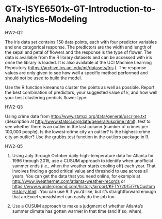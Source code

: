 # GTx-ISYE6501x-GT-Introduction-to-Analytics-Modeling

HW2-Q2

The iris data set contains 150 data points, each with four predictor variables and one categorical
response. The predictors are the width and length of the sepal and petal of flowers and the response is
the type of flower. The data is available from the R library datasets and can be accessed with iris once
the library is loaded. It is also available at the UCI Machine Learning Repository
(https://archive.ics.uci.edu/ml/datasets/Iris ). The response values are only given to see how well a
specific method performed and should not be used to build the model.

Use the R function kmeans to cluster the points as well as possible. Report the best combination of
predictors, your suggested value of k, and how well your best clustering predicts flower type.


HW2-Q3

Using crime data from http://www.statsci.org/data/general/uscrime.txt (description at
http://www.statsci.org/data/general/uscrime.html), test to see whether there is an outlier in the last
column (number of crimes per 100,000 people). Is the lowest-crime city an outlier? Is the highest-crime
city an outlier? Use the grubbs.test function in the outliers package in R.

HW2-Q5

1. Using July through October daily-high-temperature data for Atlanta for 1996 through 2015, use
a CUSUM approach to identify when unofficial summer ends (i.e., when the weather starts
cooling off) each year. That involves finding a good critical value and threshold to use across all
years. You can get the data that you need online, for example at
http://www.iweathernet.com/atlanta-weather-records or
https://www.wunderground.com/history/airport/KFTY/2015/7/1/CustomHistory.html . You can
use R if you’d like, but it’s straightforward enough that an Excel spreadsheet can easily do the
job too.

2. Use a CUSUM approach to make a judgment of whether Atlanta’s summer climate has gotten
warmer in that time (and if so, when).
